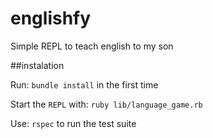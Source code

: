 
# englishfy
Simple REPL to teach english to my son

##instalation

Run:
`bundle install` in the first time

Start the `REPL` with:
 `ruby lib/language_game.rb`

Use:
`rspec` to run the test suite
